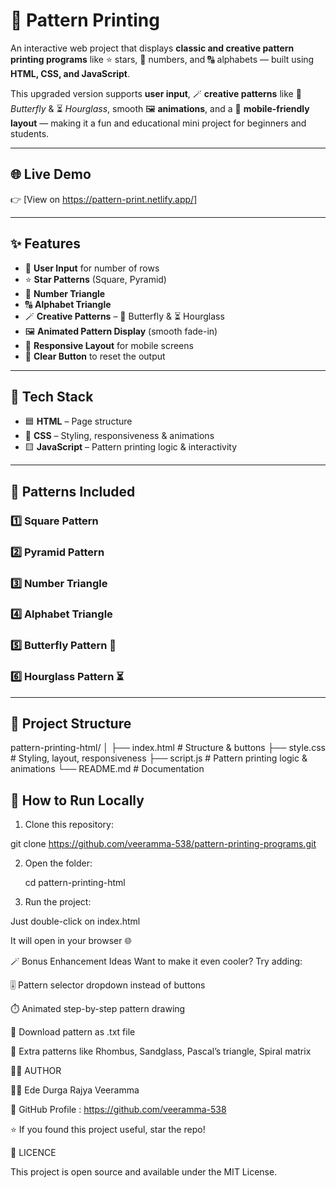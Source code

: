 
# 🧠 Pattern Printing 

An interactive web project that displays **classic and creative pattern printing programs** like ⭐ stars, 🔢 numbers, and 🔠 alphabets — built using **HTML, CSS, and JavaScript**.

This upgraded version supports **user input**, 🪄 **creative patterns** like 🦋 *Butterfly* & ⏳ *Hourglass*, smooth 🖼️ **animations**, and a 📱 **mobile-friendly layout** — making it a fun and educational mini project for beginners and students.

---

## 🌐 **Live Demo**
👉 [View on https://pattern-print.netlify.app/]

---

## ✨ **Features**
- 🌈 **User Input** for number of rows  
- ⭐ **Star Patterns** (Square, Pyramid)  
- 🔢 **Number Triangle**  
- 🔠 **Alphabet Triangle**  
- 🪄 **Creative Patterns** – 🦋 Butterfly & ⏳ Hourglass  
- 🖼️ **Animated Pattern Display** (smooth fade-in)  
- 📱 **Responsive Layout** for mobile screens  
- 🧼 **Clear Button** to reset the output

---

## 🧰 **Tech Stack**
- 🟦 **HTML** – Page structure  
- 🎨 **CSS** – Styling, responsiveness & animations  
- 🟨 **JavaScript** – Pattern printing logic & interactivity

---

## 📝 **Patterns Included**

### 1️⃣ Square Pattern


### 2️⃣ Pyramid Pattern
   


### 3️⃣ Number Triangle



### 4️⃣ Alphabet Triangle



### 5️⃣ Butterfly Pattern 🦋


### 6️⃣ Hourglass Pattern ⏳

---

## 📂 **Project Structure**
pattern-printing-html/
│
├── index.html # Structure & buttons
├── style.css # Styling, layout, responsiveness
├── script.js # Pattern printing logic & animations
└── README.md # Documentation





## 🚀 **How to Run Locally**

1. Clone this repository:

 git clone 
 https://github.com/veeramma-538/pattern-printing-programs.git

2. Open the folder:

    cd pattern-printing-html

3. Run the project:

Just double-click on index.html

It will open in your browser 🌐




🪄 Bonus Enhancement Ideas
Want to make it even cooler? Try adding:

🎚️ Pattern selector dropdown instead of buttons

⏱️ Animated step-by-step pattern drawing

💾 Download pattern as .txt file

🔸 Extra patterns like Rhombus, Sandglass, Pascal’s triangle, Spiral matrix




🧑‍💻 AUTHOR

👩‍💻 Ede Durga Rajya Veeramma

📌 GitHub Profile : https://github.com/veeramma-538

⭐ If you found this project useful, star the repo!




📝 LICENCE


This project is open source and available under the MIT License.


